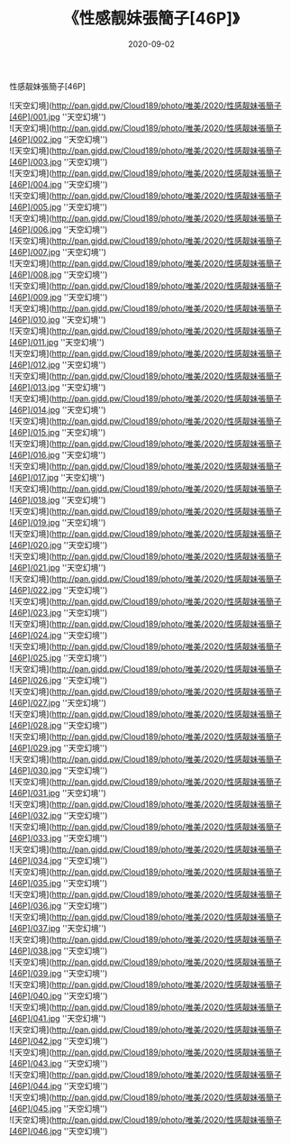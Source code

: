 ﻿---
layout: post
title:  《性感靓妹張簡子[46P]》
date:   2020-09-02
img: http://pan.gjdd.pw/Cloud189/photo/唯美/2020/性感靓妹張簡子[46P]/000.jpg
categories: [美女, 清纯, 唯美]
---

性感靓妹張簡子[46P]



![天空幻境](http://pan.gjdd.pw/Cloud189/photo/唯美/2020/性感靓妹張簡子[46P]/001.jpg ''天空幻境'') <br>
![天空幻境](http://pan.gjdd.pw/Cloud189/photo/唯美/2020/性感靓妹張簡子[46P]/002.jpg ''天空幻境'') <br>
![天空幻境](http://pan.gjdd.pw/Cloud189/photo/唯美/2020/性感靓妹張簡子[46P]/003.jpg ''天空幻境'') <br>
![天空幻境](http://pan.gjdd.pw/Cloud189/photo/唯美/2020/性感靓妹張簡子[46P]/004.jpg ''天空幻境'') <br>
![天空幻境](http://pan.gjdd.pw/Cloud189/photo/唯美/2020/性感靓妹張簡子[46P]/005.jpg ''天空幻境'') <br>
![天空幻境](http://pan.gjdd.pw/Cloud189/photo/唯美/2020/性感靓妹張簡子[46P]/006.jpg ''天空幻境'') <br>
![天空幻境](http://pan.gjdd.pw/Cloud189/photo/唯美/2020/性感靓妹張簡子[46P]/007.jpg ''天空幻境'') <br>
![天空幻境](http://pan.gjdd.pw/Cloud189/photo/唯美/2020/性感靓妹張簡子[46P]/008.jpg ''天空幻境'') <br>
![天空幻境](http://pan.gjdd.pw/Cloud189/photo/唯美/2020/性感靓妹張簡子[46P]/009.jpg ''天空幻境'') <br>
![天空幻境](http://pan.gjdd.pw/Cloud189/photo/唯美/2020/性感靓妹張簡子[46P]/010.jpg ''天空幻境'') <br>
![天空幻境](http://pan.gjdd.pw/Cloud189/photo/唯美/2020/性感靓妹張簡子[46P]/011.jpg ''天空幻境'') <br>
![天空幻境](http://pan.gjdd.pw/Cloud189/photo/唯美/2020/性感靓妹張簡子[46P]/012.jpg ''天空幻境'') <br>
![天空幻境](http://pan.gjdd.pw/Cloud189/photo/唯美/2020/性感靓妹張簡子[46P]/013.jpg ''天空幻境'') <br>
![天空幻境](http://pan.gjdd.pw/Cloud189/photo/唯美/2020/性感靓妹張簡子[46P]/014.jpg ''天空幻境'') <br>
![天空幻境](http://pan.gjdd.pw/Cloud189/photo/唯美/2020/性感靓妹張簡子[46P]/015.jpg ''天空幻境'') <br>
![天空幻境](http://pan.gjdd.pw/Cloud189/photo/唯美/2020/性感靓妹張簡子[46P]/016.jpg ''天空幻境'') <br>
![天空幻境](http://pan.gjdd.pw/Cloud189/photo/唯美/2020/性感靓妹張簡子[46P]/017.jpg ''天空幻境'') <br>
![天空幻境](http://pan.gjdd.pw/Cloud189/photo/唯美/2020/性感靓妹張簡子[46P]/018.jpg ''天空幻境'') <br>
![天空幻境](http://pan.gjdd.pw/Cloud189/photo/唯美/2020/性感靓妹張簡子[46P]/019.jpg ''天空幻境'') <br>
![天空幻境](http://pan.gjdd.pw/Cloud189/photo/唯美/2020/性感靓妹張簡子[46P]/020.jpg ''天空幻境'') <br>
![天空幻境](http://pan.gjdd.pw/Cloud189/photo/唯美/2020/性感靓妹張簡子[46P]/021.jpg ''天空幻境'') <br>
![天空幻境](http://pan.gjdd.pw/Cloud189/photo/唯美/2020/性感靓妹張簡子[46P]/022.jpg ''天空幻境'') <br>
![天空幻境](http://pan.gjdd.pw/Cloud189/photo/唯美/2020/性感靓妹張簡子[46P]/023.jpg ''天空幻境'') <br>
![天空幻境](http://pan.gjdd.pw/Cloud189/photo/唯美/2020/性感靓妹張簡子[46P]/024.jpg ''天空幻境'') <br>
![天空幻境](http://pan.gjdd.pw/Cloud189/photo/唯美/2020/性感靓妹張簡子[46P]/025.jpg ''天空幻境'') <br>
![天空幻境](http://pan.gjdd.pw/Cloud189/photo/唯美/2020/性感靓妹張簡子[46P]/026.jpg ''天空幻境'') <br>
![天空幻境](http://pan.gjdd.pw/Cloud189/photo/唯美/2020/性感靓妹張簡子[46P]/027.jpg ''天空幻境'') <br>
![天空幻境](http://pan.gjdd.pw/Cloud189/photo/唯美/2020/性感靓妹張簡子[46P]/028.jpg ''天空幻境'') <br>
![天空幻境](http://pan.gjdd.pw/Cloud189/photo/唯美/2020/性感靓妹張簡子[46P]/029.jpg ''天空幻境'') <br>
![天空幻境](http://pan.gjdd.pw/Cloud189/photo/唯美/2020/性感靓妹張簡子[46P]/030.jpg ''天空幻境'') <br>
![天空幻境](http://pan.gjdd.pw/Cloud189/photo/唯美/2020/性感靓妹張簡子[46P]/031.jpg ''天空幻境'') <br>
![天空幻境](http://pan.gjdd.pw/Cloud189/photo/唯美/2020/性感靓妹張簡子[46P]/032.jpg ''天空幻境'') <br>
![天空幻境](http://pan.gjdd.pw/Cloud189/photo/唯美/2020/性感靓妹張簡子[46P]/033.jpg ''天空幻境'') <br>
![天空幻境](http://pan.gjdd.pw/Cloud189/photo/唯美/2020/性感靓妹張簡子[46P]/034.jpg ''天空幻境'') <br>
![天空幻境](http://pan.gjdd.pw/Cloud189/photo/唯美/2020/性感靓妹張簡子[46P]/035.jpg ''天空幻境'') <br>
![天空幻境](http://pan.gjdd.pw/Cloud189/photo/唯美/2020/性感靓妹張簡子[46P]/036.jpg ''天空幻境'') <br>
![天空幻境](http://pan.gjdd.pw/Cloud189/photo/唯美/2020/性感靓妹張簡子[46P]/037.jpg ''天空幻境'') <br>
![天空幻境](http://pan.gjdd.pw/Cloud189/photo/唯美/2020/性感靓妹張簡子[46P]/038.jpg ''天空幻境'') <br>
![天空幻境](http://pan.gjdd.pw/Cloud189/photo/唯美/2020/性感靓妹張簡子[46P]/039.jpg ''天空幻境'') <br>
![天空幻境](http://pan.gjdd.pw/Cloud189/photo/唯美/2020/性感靓妹張簡子[46P]/040.jpg ''天空幻境'') <br>
![天空幻境](http://pan.gjdd.pw/Cloud189/photo/唯美/2020/性感靓妹張簡子[46P]/041.jpg ''天空幻境'') <br>
![天空幻境](http://pan.gjdd.pw/Cloud189/photo/唯美/2020/性感靓妹張簡子[46P]/042.jpg ''天空幻境'') <br>
![天空幻境](http://pan.gjdd.pw/Cloud189/photo/唯美/2020/性感靓妹張簡子[46P]/043.jpg ''天空幻境'') <br>
![天空幻境](http://pan.gjdd.pw/Cloud189/photo/唯美/2020/性感靓妹張簡子[46P]/044.jpg ''天空幻境'') <br>
![天空幻境](http://pan.gjdd.pw/Cloud189/photo/唯美/2020/性感靓妹張簡子[46P]/045.jpg ''天空幻境'') <br>
![天空幻境](http://pan.gjdd.pw/Cloud189/photo/唯美/2020/性感靓妹張簡子[46P]/046.jpg ''天空幻境'') <br>